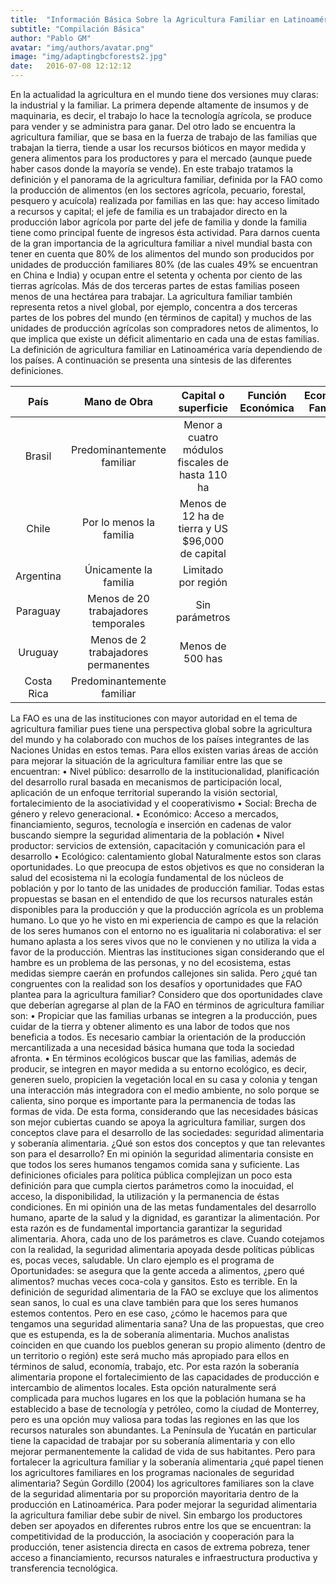 ```yaml
---
title:  "Información Básica Sobre la Agricultura Familiar en Latinoamérica"
subtitle: "Compilación Básica"
author: "Pablo GM"
avatar: "img/authors/avatar.png"
image: "img/adaptingbcforests2.jpg"
date:   2016-07-08 12:12:12
---
```


En la actualidad la agricultura en el mundo tiene dos versiones muy claras: la industrial y la familiar. La primera depende altamente de insumos y de maquinaria, es decir, el trabajo lo hace la tecnología agrícola, se produce para vender y se administra para ganar. Del otro lado se encuentra la agricultura familiar, que se basa en la fuerza de trabajo de las familias que trabajan la tierra, tiende a usar los recursos bióticos en mayor medida y genera alimentos para los productores y para el mercado (aunque puede haber casos donde la mayoría se vende).
En este trabajo tratamos la definición y el panorama de la agricultura familiar, definida por la FAO como la producción de alimentos (en los sectores agrícola, pecuario, forestal, pesquero y acuícola) realizada por familias en las que: hay acceso limitado a recursos y capital; el jefe de familia es un trabajador directo en la producción labor agrícola por parte del jefe de familia y donde la familia tiene como principal fuente de ingresos ésta actividad.
Para darnos cuenta de la gran importancia de la agricultura familiar a nivel mundial basta con tener en cuenta que 80% de los alimentos del mundo son producidos por unidades de producción familiares 80% (de las cuales 49% se encuentran en China e India) y ocupan entre el setenta y ochenta por ciento de las tierras agrícolas. Más de dos terceras partes de estas familias poseen menos de una hectárea para trabajar. 
La agricultura familiar también representa retos a nivel global, por ejemplo, concentra a dos terceras partes de los pobres del mundo (en términos de capital) y muchos de las unidades de producción agrícolas son compradores netos de alimentos, lo que implica que existe un déficit alimentario en cada una de estas familias.
La definición de agricultura familiar en Latinoamérica varía dependiendo de los países. A continuación se presenta una síntesis de las diferentes definiciones.

| País        | Mano de Obra        | Capital o superficie | Función Económica     | Economía Familiar     | Otros                 |
| :---------: |:-------------------:| :-------------------:|  :-------------------:|  :-------------------:|  :-------------------:|
| Brasil      | Predominantemente familiar   |    Menor a cuatro módulos fiscales de hasta 110 ha           |                     |               |                     |               |
| Chile    | Por lo menos la familia      |  Menos de 12 ha de tierra y US $96,000 de capital |                      |               |                      |               |
| Argentina | Únicamente la familia     |  Limitado por región   |                      |               |                      |               |
| Paraguay |  Menos de 20 trabajadores temporales     |      Sin parámetros         |                      |               |                      |               |
| Uruguay | Menos de 2 trabajadores permanentes  |  Menos de 500 has             |                      |               |                      |               |
| Costa Rica |    Predominantemente familiar   |               |                      |               |                      |               |


La FAO es una de las instituciones con mayor autoridad en el tema de agricultura familiar pues tiene una perspectiva global sobre la agricultura del mundo y ha colaborado con muchos de los países integrantes de las Naciones Unidas en estos temas. Para ellos existen varias áreas de acción para mejorar la situación de la agricultura familiar entre las que se encuentran: 
•	Nivel público: desarrollo de la institucionalidad, planificación del desarrollo rural basada en mecanismos de participación local, aplicación de un enfoque territorial superando la visión sectorial, fortalecimiento de la asociatividad y el cooperativismo
•	Social: Brecha de género y relevo generacional.
•	Económico: Acceso a mercados, financiamiento, seguros, tecnología e inserción en cadenas de valor buscando siempre la seguridad alimentaria de la población
•	Nivel productor: servicios de extensión, capacitación y comunicación para el desarrollo
•	Ecológico: calentamiento global
Naturalmente estos son claras oportunidades. Lo que preocupa de estos objetivos es que no consideran la salud del ecosistema ni la ecología fundamental de los núcleos de población y por lo tanto de las unidades de producción familiar. Todas estas propuestas se basan en el entendido de que los recursos naturales están disponibles para la producción y que la producción agrícola es un problema humano. Lo que yo he visto en mi experiencia de campo es que la relación de los seres humanos con el entorno no es igualitaria ni colaborativa: el ser humano aplasta a los seres vivos que no le convienen y no utiliza la vida a favor de la producción. Mientras las instituciones sigan considerando que el hambre es un problema de las personas, y no del ecosistema, estas medidas siempre caerán en profundos callejones sin salida. 
Pero ¿qué tan congruentes con la realidad son los desafíos y oportunidades que FAO plantea para la agricultura familiar? Considero que dos oportunidades clave que deberían agregarse al plan de la FAO en términos de agricultura familiar son:
•	Propiciar que las familias urbanas se integren a la producción, pues cuidar de la tierra y obtener alimento es una labor de todos que nos beneficia a todos. Es necesario cambiar la orientación de la producción mercantilizada a una necesidad básica humana que toda la sociedad afronta.
•	En términos ecológicos buscar que las familias, además de producir, se integren en mayor medida a su entorno ecológico, es decir, generen suelo, propicien la vegetación local en su casa y colonia y tengan una interacción más integradora con el medio ambiente, no solo porque se calienta, sino porque es importante para la permanencia de todas las formas de vida.
De esta forma, considerando que las necesidades básicas son mejor cubiertas cuando se apoya la agricultura familiar, surgen dos conceptos clave para el desarrollo de las sociedades: seguridad alimentaria y soberanía alimentaria. ¿Qué son estos dos conceptos y que tan relevantes son para el desarrollo? 
En mi opinión la seguridad alimentaria consiste en que todos los seres humanos tengamos comida sana y suficiente. Las definiciones oficiales para política pública complejizan un poco esta definición para que cumpla ciertos parámetros como la inocuidad, el acceso, la disponibilidad, la utilización y la permanencia de éstas condiciones. En mi opinión una de las metas fundamentales del desarrollo humano, aparte de la salud y la dignidad, es garantizar la alimentación. Por esta razón es de fundamental importancia garantizar la seguridad alimentaria. Ahora, cada uno de los parámetros es clave.
Cuando cotejamos con la realidad, la seguridad alimentaria apoyada desde políticas públicas es, pocas veces, saludable. Un claro ejemplo es el programa de Oportunidades: se asegura que la gente acceda a alimentos, ¿pero qué alimentos? muchas veces coca-cola y gansitos. Esto es terrible. En la definición de seguridad alimentaria de la FAO se excluye que los alimentos sean sanos, lo cual es una clave también para que los seres humanos estemos contentos. Pero en ese caso, ¿cómo le hacemos para que tengamos una seguridad alimentaria sana?
Una  de las propuestas, que creo que es estupenda, es la de soberanía alimentaria. Muchos analistas coinciden en que cuando los pueblos generan su propio alimento (dentro de un territorio o región) este será mucho más apropiado para ellos en términos de salud, economía, trabajo, etc. Por esta razón la soberanía alimentaria propone el fortalecimiento de las capacidades de producción e intercambio de alimentos locales. Esta opción naturalmente será complicada para muchos lugares en los que la población humana se ha establecido a base de tecnología y petróleo, como la ciudad de Monterrey, pero es una opción muy valiosa para todas las regiones en las que los recursos naturales son abundantes. La Península de Yucatán en particular tiene la capacidad de trabajar por su soberanía alimentaria y con ello mejorar permanentemente la calidad de vida de sus habitantes.
Pero para fortalecer la agricultura familiar y la soberanía alimentaria ¿qué papel tienen los agricultores familiares en los programas nacionales de seguridad alimentaria? Según Gordillo (2004) los agricultores familiares son la clave de la seguridad alimentaria por su proporción mayoritaria dentro de la producción en Latinoamérica. Para poder mejorar la seguridad alimentaria la agricultura familiar debe subir de nivel. Sin embargo los productores deben ser apoyados en diferentes rubros entre los que se encuentran: la competitividad de la producción, la asociación y cooperación para la producción, tener asistencia directa en casos de extrema pobreza, tener acceso a financiamiento, recursos naturales e infraestructura productiva y transferencia tecnológica.
